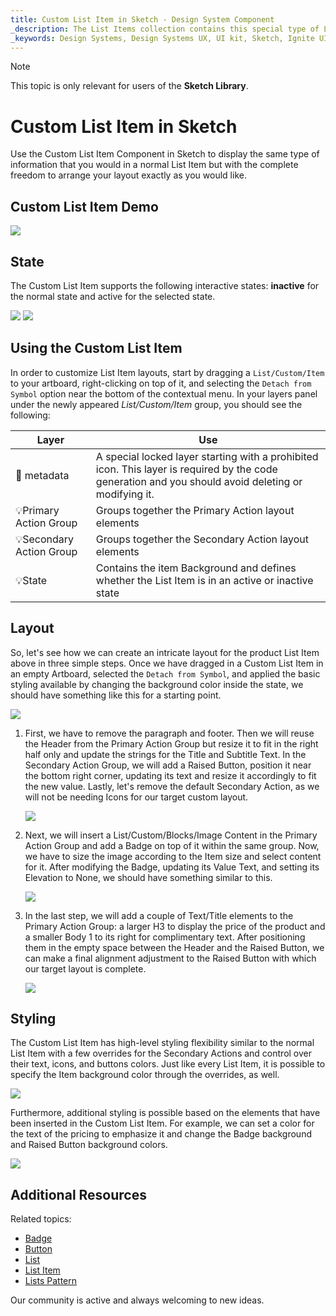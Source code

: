 ```yaml
---
title: Custom List Item in Sketch - Design System Component
_description: The List Items collection contains this special type of List Item that allows the creation of Custom layouts exactly how you would like them to be.
_keywords: Design Systems, Design Systems UX, UI kit, Sketch, Ignite UI for Angular, Sketch to Angular, Sketch to Angular, Angular, Angular Design System, Export code from Sketch, Design Kits for Angular, Sketch HTML, Sketch to HTML, Sketch UI kits
---
```


> [!NOTE]
> This topic is only relevant for users of the <b>Sketch Library</b>.

# Custom List Item in Sketch

Use the Custom List Item Component in Sketch to display the same type of information that you would in a normal List Item but with the complete freedom to arrange your layout exactly as you would like.

## Custom List Item Demo

<img class="responsive-img" src="../images/list_item_custom_demo.png" srcset="../images/list_item_custom_demo@2x.png 2x" />

## State

The Custom List Item supports the following interactive states: **inactive** for the normal state and active for the selected state.

<img class="responsive-img" src="../images/list_item_custom_inactive.png" srcset="../images/list_item_custom_inactive@2x.png 2x" />
<img class="responsive-img" src="../images/list_item_custom_active.png" srcset="../images/list_item_custom_active@2x.png 2x" />

## Using the Custom List Item

In order to customize List Item layouts, start by dragging a `List/Custom/Item` to your artboard, right-clicking on top of it, and selecting the `Detach from Symbol` option near the bottom of the contextual menu. In your layers panel under the newly appeared _List/Custom/Item_ group, you should see the following:

| Layer                    | Use                                                                                                                                                  |
| ------------------------ | ---------------------------------------------------------------------------------------------------------------------------------------------------- |
| 🚫 metadata  | A special locked layer starting with a prohibited icon. This layer is required by the code generation and you should avoid deleting or modifying it. |
| 💡Primary Action Group   | Groups together the Primary Action layout elements                                                                                                   |
| 💡Secondary Action Group | Groups together the Secondary Action layout elements                                                                                                 |
| 💡State                  | Contains the item Background and defines whether the List Item is in an active or inactive state                                                     |

## Layout

So, let's see how we can create an intricate layout for the product List Item above in three simple steps. Once we have dragged in a Custom List Item in an empty Artboard, selected the `Detach from Symbol`, and applied the basic styling available by changing the background color inside the state, we should have something like this for a starting point.

<img class="responsive-img" src="../images/list_item_custom_layout0.png" srcset="../images/list_item_custom_layout0@2x.png 2x" />

1.  First, we have to remove the paragraph and footer. Then we will reuse the Header from the Primary Action Group but resize it to fit in the right half only and update the strings for the Title and Subtitle Text. In the Secondary Action Group, we will add a Raised Button, position it near the bottom right corner, updating its text and resize it accordingly to fit the new value. Lastly, let's remove the default Secondary Action, as we will not be needing Icons for our target custom layout.

    <img class="responsive-img" src="../images/list_item_custom_layout1.png" srcset="../images/list_item_custom_layout1@2x.png 2x" />

2.  Next, we will insert a List/Custom/Blocks/Image Content in the Primary Action Group and add a Badge on top of it within the same group. Now, we have to size the image according to the Item size and select content for it. After modifying the Badge, updating its Value Text, and setting its Elevation to None, we should have something similar to this.

    <img class="responsive-img" src="../images/list_item_custom_layout2.png" srcset="../images/list_item_custom_layout2@2x.png 2x" />

3.  In the last step, we will add a couple of Text/Title elements to the Primary Action Group: a larger H3 to display the price of the product and a smaller Body 1 to its right for complimentary text. After positioning them in the empty space between the Header and the Raised Button, we can make a final alignment adjustment to the Raised Button with which our target layout is complete.

    <img class="responsive-img" src="../images/list_item_custom_layout3.png" srcset="../images/list_item_custom_layout3@2x.png 2x" />

## Styling

The Custom List Item has high-level styling flexibility similar to the normal List Item with a few overrides for the Secondary Actions and control over their text, icons, and buttons colors. Just like every List Item, it is possible to specify the Item background color through the overrides, as well.

<img class="responsive-img" src="../images/list_item_custom_styling.png" srcset="../images/list_item_custom_styling@2x.png 2x" />

Furthermore, additional styling is possible based on the elements that have been inserted in the Custom List Item. For example, we can set a color for the text of the pricing to emphasize it and change the Badge background and Raised Button background colors.

<img class="responsive-img" src="../images/list_item_custom_layout_styled.png" srcset="../images/list_item_custom_layout_styled@2x.png 2x" />

## Additional Resources

Related topics:

- [Badge](badge.md)
- [Button](button.md)
- [List](list.md)
- [List Item](list-item.md)
- [Lists Pattern](../patterns/lists.md)
  <div class="divider--half"></div>

Our community is active and always welcoming to new ideas.
